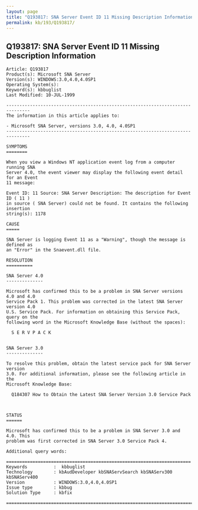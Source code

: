 ```yaml
---
layout: page
title: "Q193817: SNA Server Event ID 11 Missing Description Information"
permalink: kb/193/Q193817/
---
```


## Q193817: SNA Server Event ID 11 Missing Description Information

	Article: Q193817
	Product(s): Microsoft SNA Server
	Version(s): WINDOWS:3.0,4.0,4.0SP1
	Operating System(s): 
	Keyword(s): kbbuglist
	Last Modified: 10-JUL-1999
	
	-------------------------------------------------------------------------------
	The information in this article applies to:
	
	- Microsoft SNA Server, versions 3.0, 4.0, 4.0SP1 
	-------------------------------------------------------------------------------
	
	SYMPTOMS
	========
	
	When you view a Windows NT application event log from a computer running SNA
	Server 4.0, the event viewer may display the following event detail for an Event
	11 message:
	
	Event ID: 11 Source: SNA Server Description: The description for Event ID ( 11 )
	in source ( SNA Server) could not be found. It contains the following insertion
	string(s): 1178
	
	CAUSE
	=====
	
	SNA Server is logging Event 11 as a "Warning", though the message is defined as
	an "Error" in the Snaevent.dll file.
	
	RESOLUTION
	==========
	
	SNA Server 4.0
	--------------
	
	Microsoft has confirmed this to be a problem in SNA Server versions 4.0 and 4.0
	Service Pack 1. This problem was corrected in the latest SNA Server version 4.0
	U.S. Service Pack. For information on obtaining this Service Pack, query on the
	following word in the Microsoft Knowledge Base (without the spaces):
	
	  S E R V P A C K
	
	
	SNA Server 3.0
	--------------
	
	To resolve this problem, obtain the latest service pack for SNA Server version
	3.0. For additional information, please see the following article in the
	Microsoft Knowledge Base:
	
	  Q184307 How to Obtain the Latest SNA Server Version 3.0 Service Pack
	
	
	
	STATUS
	======
	
	Microsoft has confirmed this to be a problem in SNA Server 3.0 and 4.0. This
	problem was first corrected in SNA Server 3.0 Service Pack 4.
	
	Additional query words:
	
	======================================================================
	Keywords          :  kbbuglist
	Technology        : kbAudDeveloper kbSNAServSearch kbSNAServ300 kbSNAServ400
	Version           : WINDOWS:3.0,4.0,4.0SP1
	Issue type        : kbbug
	Solution Type     : kbfix
	
	=============================================================================
	
